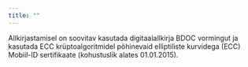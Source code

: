 ```yaml
---
title: ""
---
```

Allkirjastamisel on soovitav kasutada digitaalallkirja BDOC vormingut ja
kasutada ECC krüptoalgoritmidel põhinevaid elliptiliste kurvidega (ECC)
Mobiil-ID sertifikaate (kohustuslik alates 01.01.2015).
